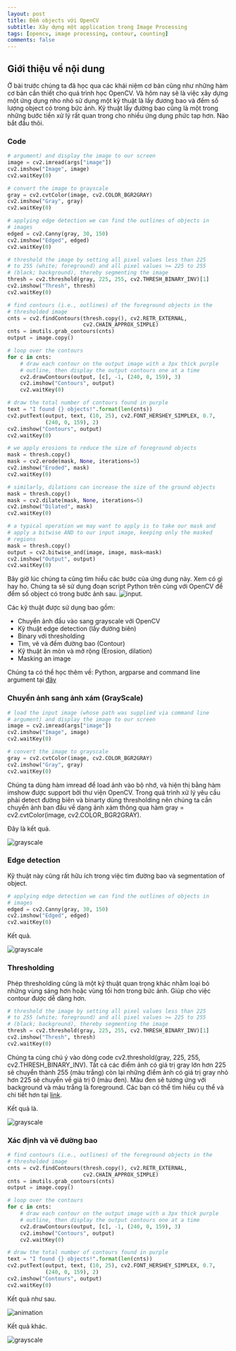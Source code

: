 ```yaml
---
layout: post
title: Đếm objects với OpenCV
subtitle: Xây dựng một application trong Image Processing
tags: [opencv, image processing, contour, counting]
comments: false
---
```


## Giới thiệu về nội dung

Ở bài trước chúng ta đã học qua các khái niệm cơ bản cũng như những hàm cơ bản cần thiết cho quá trình học OpenCV. Và hôm nay sẽ là việc xây dựng một ứng dụng nho nhỏ sử dụng một kỹ thuật là lấy đương bao và đếm số lượng object có trong bức ảnh. Kỹ thuật lấy đường bao cũng là một trong những bước tiền xử lý rất quan trong cho nhiều ứng dụng phức tap hơn. Nào bắt đầu thôi.

### Code
```python
# argument) and display the image to our screen
image = cv2.imread(args["image"])
cv2.imshow("Image", image)
cv2.waitKey(0)

# convert the image to grayscale
gray = cv2.cvtColor(image, cv2.COLOR_BGR2GRAY)
cv2.imshow("Gray", gray)
cv2.waitKey(0)

# applying edge detection we can find the outlines of objects in
# images
edged = cv2.Canny(gray, 30, 150)
cv2.imshow("Edged", edged)
cv2.waitKey(0)

# threshold the image by setting all pixel values less than 225
# to 255 (white; foreground) and all pixel values >= 225 to 255
# (black; background), thereby segmenting the image
thresh = cv2.threshold(gray, 225, 255, cv2.THRESH_BINARY_INV)[1]
cv2.imshow("Thresh", thresh)
cv2.waitKey(0)

# find contours (i.e., outlines) of the foreground objects in the
# thresholded image
cnts = cv2.findContours(thresh.copy(), cv2.RETR_EXTERNAL,
                        cv2.CHAIN_APPROX_SIMPLE)
cnts = imutils.grab_contours(cnts)
output = image.copy()

# loop over the contours
for c in cnts:
    # draw each contour on the output image with a 3px thick purple
    # outline, then display the output contours one at a time
    cv2.drawContours(output, [c], -1, (240, 0, 159), 3)
    cv2.imshow("Contours", output)
    cv2.waitKey(0)

# draw the total number of contours found in purple
text = "I found {} objects!".format(len(cnts))
cv2.putText(output, text, (10, 25), cv2.FONT_HERSHEY_SIMPLEX, 0.7,
            (240, 0, 159), 2)
cv2.imshow("Contours", output)
cv2.waitKey(0)

# we apply erosions to reduce the size of foreground objects
mask = thresh.copy()
mask = cv2.erode(mask, None, iterations=5)
cv2.imshow("Eroded", mask)
cv2.waitKey(0)

# similarly, dilations can increase the size of the ground objects
mask = thresh.copy()
mask = cv2.dilate(mask, None, iterations=5)
cv2.imshow("Dilated", mask)
cv2.waitKey(0)

# a typical operation we may want to apply is to take our mask and
# apply a bitwise AND to our input image, keeping only the masked
# regions
mask = thresh.copy()
output = cv2.bitwise_and(image, image, mask=mask)
cv2.imshow("Output", output)
cv2.waitKey(0)
```

Bây giờ lúc chúng ta cũng tìm hiểu các bước của ứng dung này. Xem có gì hay ho.
Chúng ta sẽ sử dụng đoạn script Python trên cùng với OpenCV để đểm số object có trong bước ảnh sau.
![input](https://raw.githubusercontent.com/quanap5/quanap5.github.io/master/img/tetris_blocks.png).

Các kỹ thuật được sử dụng bao gồm:
- Chuyển ảnh đầu vào sang grayscale với OpenCV
- Kỹ thuật edge detection (lấy đường biên)
- Binary với thresholding
- Tìm, vẽ và đếm đường bao (Contour)
- Kỹ thuật ăn mòn và mở rộng (Erosion, dilation)
- Masking an image

Chúng ta có thể học thêm về: Python, argparse and command line argument tại [đây]()

### Chuyển ảnh sang ảnh xám (GrayScale)
```python
# load the input image (whose path was supplied via command line
# argument) and display the image to our screen
image = cv2.imread(args["image"])
cv2.imshow("Image", image)
cv2.waitKey(0)

# convert the image to grayscale
gray = cv2.cvtColor(image, cv2.COLOR_BGR2GRAY)
cv2.imshow("Gray", gray)
cv2.waitKey(0)
```

Chúng ta dùng hàm imread để load ảnh vào bộ nhớ, và hiện thị bằng hàm imshow được support bởi thư viện OpenCV. Trong quá trình xử lý yêu cầu phải detect đường biên và binarty dùng thresholding nên chúng ta cần chuyển ảnh ban đầu về dạng ảnh xảm thông qua hàm gray = cv2.cvtColor(image, cv2.COLOR_BGR2GRAY).

Đây là kết quả.

![grayscale](https://raw.githubusercontent.com/quanap5/quanap5.github.io/master/img/gray.JPG)

### Edge detection

Kỹ thuật này cũng rất hữu ích trong việc tìm đường bao và segmentation of object.
```python
# applying edge detection we can find the outlines of objects in
# images
edged = cv2.Canny(gray, 30, 150)
cv2.imshow("Edged", edged)
cv2.waitKey(0)
```
Kết quả.

![grayscale](https://raw.githubusercontent.com/quanap5/quanap5.github.io/master/img/edge.JPG)

### Thresholding
Phép thresholding cũng là một kỹ thuật quan trọng khác nhằm loại bỏ những vùng sáng hơn hoặc vùng tối hơn trong bức ảnh. Giúp cho việc contour được dễ dàng hơn.
```python
# threshold the image by setting all pixel values less than 225
# to 255 (white; foreground) and all pixel values >= 225 to 255
# (black; background), thereby segmenting the image
thresh = cv2.threshold(gray, 225, 255, cv2.THRESH_BINARY_INV)[1]
cv2.imshow("Thresh", thresh)
cv2.waitKey(0)
```
Chúng ta cùng chú ý vào dòng code cv2.threshold(gray, 225, 255, cv2.THRESH_BINARY_INV). Tất cả các điểm ảnh có giá trị gray lớn hơn 225 sẽ chuyển thành 255 (màu trắng) còn lại những điểm ảnh có giá trị gray nhỏ hơn 225 sẽ chuyển về giá trị 0 (màu đen). Màu đen sẽ tương ứng với background và màu trắng là foreground. Các bạn có thể tìm hiểu cụ thể và chi tiết hơn tại [link](https://docs.opencv.org/3.4.0/d7/d1b/group__imgproc__misc.html#ggaa9e58d2860d4afa658ef70a9b1115576a19120b1a11d8067576cc24f4d2f03754).

Kết quả là.

![grayscale](https://raw.githubusercontent.com/quanap5/quanap5.github.io/master/img/thresholding.JPG)

### Xác định và vẽ đường bao
```python
# find contours (i.e., outlines) of the foreground objects in the
# thresholded image
cnts = cv2.findContours(thresh.copy(), cv2.RETR_EXTERNAL,
                        cv2.CHAIN_APPROX_SIMPLE)
cnts = imutils.grab_contours(cnts)
output = image.copy()

# loop over the contours
for c in cnts:
    # draw each contour on the output image with a 3px thick purple
    # outline, then display the output contours one at a time
    cv2.drawContours(output, [c], -1, (240, 0, 159), 3)
    cv2.imshow("Contours", output)
    cv2.waitKey(0)

# draw the total number of contours found in purple
text = "I found {} objects!".format(len(cnts))
cv2.putText(output, text, (10, 25), cv2.FONT_HERSHEY_SIMPLEX, 0.7,
            (240, 0, 159), 2)
cv2.imshow("Contours", output)
cv2.waitKey(0)
```
Kết quả như sau.

![animation](https://raw.githubusercontent.com/quanap5/quanap5.github.io/master/img/Webp.net-gifmaker.gif)

Kết quả khác.

![grayscale](https://raw.githubusercontent.com/quanap5/quanap5.github.io/master/img/counting2.JPG)
